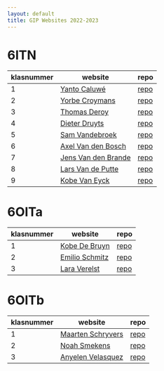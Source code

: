 ```yaml
---
layout: default
title: GIP Websites 2022-2023
---
```


# 6ITN

| klasnummer | website | repo |
|---|---|---|
| 1 | [Yanto Caluwé](https://yantoc-immalle.github.io/YantoC_Dagverslagen/) | [repo]() | 
| 2 | [Yorbe Croymans](https://yorbec-immalle.github.io/YorbeC_Dagverslagen/) | [repo]() | 
| 3 | [Thomas Deroy](https://ThomasD-immalle.github.io/TD-Dagverslagen/) | [repo]() |
| 4 | [Dieter Druyts](https://dieterd-imalle.github.io/DieterDdagverslagen/) | [repo]() |
| 5 | [Sam Vandebroek](https://samv-immalle.github.io/SamV_Dagverslagen/) | [repo]() |
| 6 | [Axel Van den Bosch](https://AxelVdB-immalle.github.io/AXELVDB_Dagverslagen/) | [repo]() |
| 7 | [Jens Van den Brande](https://jensvdb-immalle.github.io/JensVdB_Dagverslagen/) | [repo]() |
| 8 | [Lars Van de Putte](https://larsvdp-immalle.github.io/LarsVdP_Dagverslagen/) | [repo]() |
| 9 | [Kobe Van Eyck](https://kobeve-immalle.github.io/KobeVE_Dagverslagen/) | [repo]() |

# 6OITa

| klasnummer | website | repo |
|---|---|---|
| 1 | [Kobe De Bruyn](https://kobedb-immalle.github.io/KobeDB_Dagverslagen/) | [repo]() | 
| 2 | [Emilio Schmitz](https://emilios-immalle.github.io/EmilioS_Dagverslagen/) | [repo]() | 
| 3 | [Lara Verelst](https://larav-immalle.github.io/LaraV_Dagverslagen/) | [repo]() |

# 6OITb

| klasnummer | website | repo |
|---|---|---|
| 1 | [Maarten Schryvers]() | [repo]() | 
| 2 | [Noah Smekens]() | [repo]() | 
| 3 | [Anyelen Velasquez](https://anyelenv-immalle.github.io/AnyelenV_Dagverslagen/) | [repo]() |
